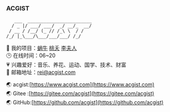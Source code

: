### ACGIST

```
   ___  ________________________
  / _ |/ ___/ ___/  _/ __/_  __/
 / __ / /__/ (_ // /_\ \  / /   
/_/ |_\___/\___/___/___/ /_/    
```

🔨 我的项目：[蜗牛](https://gitee.com/acgist/snail) [桃夭](https://gitee.com/acgist/taoyao) [李夫人](https://gitee.com/acgist/lifuren)<br />
🕒 在线时间：06~20<br />
💗 兴趣爱好：音乐、养花、运动、国学、技术、财富<br />
📧 邮箱地址：[rei@acgist.com](mailto:rei@acgist.com)

🌏 acgist:[https://www.acgist.com](https://www.acgist.com)<br />
🌏 Gitee :[https://gitee.com/acgist](https://gitee.com/acgist)<br />
🌏 GitHub:[https://github.com/acgist](https://github.com/acgist)
